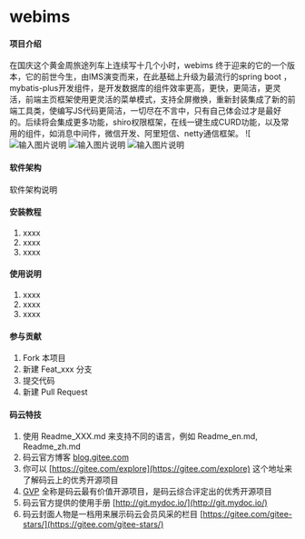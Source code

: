 # webims

#### 项目介绍
在国庆这个黄金周旅途列车上连续写十几个小时，webims 终于迎来的它的一个版本，它的前世今生，由IMS演变而来，在此基础上升级为最流行的spring boot ，mybatis-plus开发组件，是开发数据库的组件效率更高，更快，更简洁，更灵活，前端主页框架使用更灵活的菜单模式，支持全屏撤换，重新封装集成了新的前端工具类，使编写JS代码更简洁，一切尽在不言中，只有自己体会过才是最好的。后续将会集成更多功能，shiro权限框架，在线一键生成CURD功能，以及常用的组件，如消息中间件，微信开发、阿里短信、netty通信框架。
![![输入图片说明](https://images.gitee.com/uploads/images/2018/1008/113601_65ede09a_436510.png "主页面.png")
![输入图片说明](https://images.gitee.com/uploads/images/2018/1008/113922_9d36ab54_436510.png "全屏页面.png")
![输入图片说明](https://images.gitee.com/uploads/images/2018/1008/114012_bcb5b932_436510.png "用户管理.png")
#### 软件架构
软件架构说明


#### 安装教程

1. xxxx
2. xxxx
3. xxxx

#### 使用说明

1. xxxx
2. xxxx
3. xxxx

#### 参与贡献

1. Fork 本项目
2. 新建 Feat_xxx 分支
3. 提交代码
4. 新建 Pull Request


#### 码云特技

1. 使用 Readme\_XXX.md 来支持不同的语言，例如 Readme\_en.md, Readme\_zh.md
2. 码云官方博客 [blog.gitee.com](https://blog.gitee.com)
3. 你可以 [https://gitee.com/explore](https://gitee.com/explore) 这个地址来了解码云上的优秀开源项目
4. [GVP](https://gitee.com/gvp) 全称是码云最有价值开源项目，是码云综合评定出的优秀开源项目
5. 码云官方提供的使用手册 [http://git.mydoc.io/](http://git.mydoc.io/)
6. 码云封面人物是一档用来展示码云会员风采的栏目 [https://gitee.com/gitee-stars/](https://gitee.com/gitee-stars/)